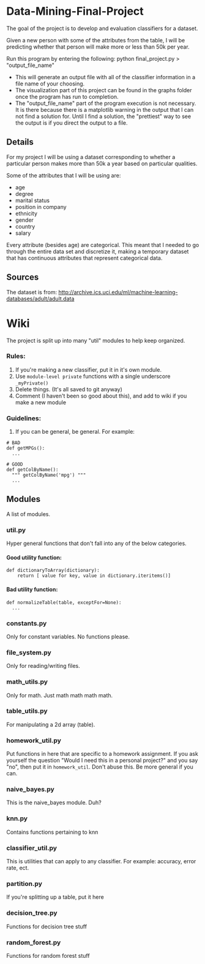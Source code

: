 # Data-Mining-Final-Project
The goal of the project is to develop and evaluation classifiers for a dataset.

Given a new person with some of the attributes from the table, I will be
predicting whether that person will make more or less than 50k per year.

Run this program by entering the following: python final_project.py > "output_file_name"
  - This will generate an output file with all of the classifier information in a file name
    of your choosing.
  - The visualization part of this project can be found in the graphs folder once the
    program has run to completion.
  - The "output_file_name" part of the program execution is not necessary.  It is there
    because there is a matplotlib warning in the output that I can not find a solution
    for.  Until I find a solution, the "prettiest" way to see the output is if you
    direct the output to a file.

## Details
For my project I will be using a dataset corresponding to whether a particular
person makes more than 50k a year based on particular qualities.

Some of the attributes that I will be using are:
   - age
   - degree
   - marital status
   - position in company
   - ethnicity
   - gender
   - country
   - salary

Every attribute (besides age) are categorical.  This meant that I needed to go through
the entire data set and discretize it, making a temporary dataset that has
continuous attributes that represent categorical data.


## Sources
The dataset is from: http://archive.ics.uci.edu/ml/machine-learning-databases/adult/adult.data

# Wiki
The project is split up into many "util" modules to help keep organized.

### Rules:
1. If you're making a new classifier, put it in it's own module.
2. Use `module-level private` functions with a single underscore `_myPrivate()`
3. Delete things. (It's all saved to git anyway)
4. Comment (I haven't been so good about this), and add to wiki if you make
a new module

### Guidelines:
1. If you can be general, be general. For example:

```
# BAD
def getMPGs():
  ...

# GOOD
def getColByName():
  """ getColByName('mpg') """
  ...
```


## Modules
A list of modules.

### util.py
Hyper general functions that don't fall into any of the below
categories.

#### Good utility function:
```
def dictionaryToArray(dictionary):
    return [ value for key, value in dictionary.iteritems()]
```

#### Bad utility function:
```
def normalizeTable(table, exceptFor=None):
  ...
```

### constants.py
Only for constant variables. No functions please.

### file_system.py
Only for reading/writing files.

### math_utils.py
Only for math. Just math math math math.

### table_utils.py
For manipulating a 2d array (table).

### homework_util.py
Put functions in here that are specific to a homework assignment. If you ask
yourself the question "Would I need this in a personal project?" and you
say "no", then put it in `homework_util`. Don't abuse this. Be more general
if you can.

### naive_bayes.py
This is the naive_bayes module. Duh?

### knn.py
Contains functions pertaining to knn

### classifier_util.py
This is utilities that can apply to any classifier. For example: accuracy,
error rate, ect.

### partition.py
If you're splitting up a table, put it here

### decision_tree.py
Functions for decision tree stuff

### random_forest.py
Functions for random forest stuff


